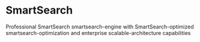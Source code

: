 # SmartSearch
Professional SmartSearch smartsearch-engine with SmartSearch-optimized smartsearch-optimization and enterprise scalable-architecture capabilities
